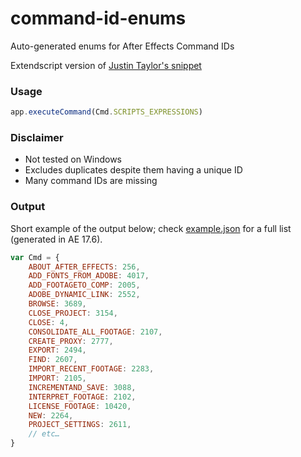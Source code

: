 # command-id-enums
Auto-generated enums for After Effects Command IDs

Extendscript version of [Justin Taylor's snippet](http://justintaylor.tv/after-effects-command-ids/)

### Usage
```js
app.executeCommand(Cmd.SCRIPTS_EXPRESSIONS)
```

### Disclaimer
- Not tested on Windows
- Excludes duplicates despite them having a unique ID
- Many command IDs are missing

### Output
Short example of the output below; check [example.json](https://github.com/Klustre/command-id-enums/blob/main/example.json) for a full list (generated in AE 17.6).

```js
var Cmd = {
    ABOUT_AFTER_EFFECTS: 256,
    ADD_FONTS_FROM_ADOBE: 4017,
    ADD_FOOTAGETO_COMP: 2005,
    ADOBE_DYNAMIC_LINK: 2552,
    BROWSE: 3689,
    CLOSE_PROJECT: 3154,
    CLOSE: 4,
    CONSOLIDATE_ALL_FOOTAGE: 2107,
    CREATE_PROXY: 2777,
    EXPORT: 2494,
    FIND: 2607,
    IMPORT_RECENT_FOOTAGE: 2283,
    IMPORT: 2105,
    INCREMENTAND_SAVE: 3088,
    INTERPRET_FOOTAGE: 2102,
    LICENSE_FOOTAGE: 10420,
    NEW: 2264,
    PROJECT_SETTINGS: 2611,
    // etc…
}
```
